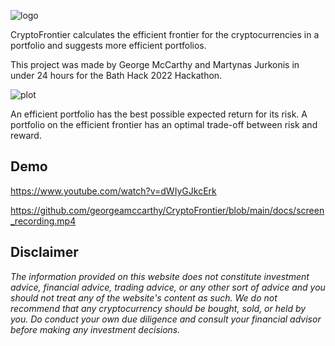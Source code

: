 ![logo](https://raw.githubusercontent.com/georgeamccarthy/CryptoFrontier/main/docs/logo.png)

CryptoFrontier calculates the efficient frontier for the cryptocurrencies in a portfolio and suggests more efficient portfolios.

This project was made by George McCarthy and Martynas Jurkonis in under 24 hours for the Bath Hack 2022 Hackathon.

![plot](https://raw.githubusercontent.com/georgeamccarthy/CryptoFrontier/main/docs/frontier_plot.jpeg)

An efficient portfolio has the best possible expected return for its risk. A portfolio on the efficient frontier has an optimal trade-off between risk and reward.

## Demo 

https://www.youtube.com/watch?v=dWIyGJkcErk

https://github.com/georgeamccarthy/CryptoFrontier/blob/main/docs/screen_recording.mp4

## Disclaimer

*The information provided on this website does not constitute investment advice, financial advice, trading advice, or any other sort of advice and you should not treat any of the website's content as such. We do not recommend that any cryptocurrency should be bought, sold, or held by you. Do conduct your own due diligence and consult your financial advisor before making any investment decisions.*
